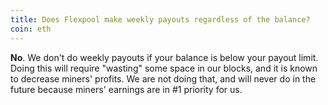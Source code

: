 ```yaml
---
title: Does Flexpool make weekly payouts regardless of the balance?
coin: eth
---
```


**No**. We don't do weekly payouts if your balance is below your payout limit. Doing this will require "wasting" some space in our blocks, and it is known to decrease miners' profits. We are not doing that, and will never do in the future because miners' earnings are in #1 priority for us.
